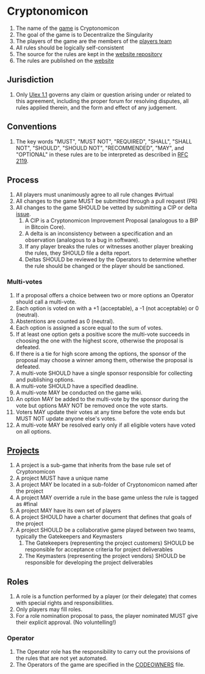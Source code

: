 # Cryptonomicon

1. The name of the [game](./Nomicon/) is Cryptonomicon
1. The goal of the game is to Decentralize the Singularity
1. The players of the game are the members of the [players team](https://github.com/orgs/cryptotechguru/teams/players/members)
1. All rules should be logically self-consistent 
1. The source for the rules are kept in the [website repository](https://github.com/cryptotechguru/Cryptonomicon)
1. The rules are published on the [website](https://cryptotechguru.github.io/Cryptonomicon/)

## Jurisdiction

1. Only [Ulex 1.1](https://github.com/proftomwbell/Ulex/tree/master/versions/1.1) governs any claim or question arising under or related to this agreement, including the proper forum for resolving disputes, all rules applied therein, and the form and effect of any judgement.

## Conventions

1. The key words "MUST", "MUST NOT", "REQUIRED", "SHALL", "SHALL NOT", "SHOULD", "SHOULD NOT", "RECOMMENDED", "MAY", and "OPTIONAL" in these rules are to be interpreted as described in [RFC 2119](https://www.ietf.org/rfc/rfc2119.txt).

## Process

1. All players must unanimously agree to all rule changes #virtual
1. All changes to the game MUST be submitted through a pull request (PR)
1. All changes to the game SHOULD be vetted by submitting a CIP or delta [issue](https://github.com/cryptotechguru/Cryptonomicon/issues).
    1. A CIP is a Cryptonomicon Improvement Proposal (analogous to a BIP in Bitcoin Core). 
    1. A delta is an inconsistency between a specification and an observation (analogous to a bug in software). 
    1. If any player breaks the rules or witnesses another player breaking the rules, they SHOULD file a delta report.
    1. Deltas SHOULD be reviewed by the Operators to determine whether the rule should be changed or the player should be sanctioned.

### Multi-votes
1. If a proposal offers a choice between two or more options an Operator should call a multi-vote.
1. Each option is voted on with a +1 (acceptable), a -1 (not acceptable) or 0 (neutral).
1. Abstentions are counted as 0 (neutral).
1. Each option is assigned a score equal to the sum of votes.
1. If at least one option gets a positive score the multi-vote succeeds in choosing the one with the highest score, otherwise the proposal is defeated.
1. If there is a tie for high score among the options, the sponsor of the proposal may choose a winner among them, otherwise the proposal is defeated.
1. A multi-vote SHOULD have a single sponsor responsible for collecting and publishing options.
1. A multi-vote SHOULD have a specified deadline.
1. A multi-vote MAY be conducted on the game wiki.
1. An option MAY be added to the multi-vote by the sponsor during the vote but options MAY NOT be removed once the vote starts.
1. Voters MAY update their votes at any time before the vote ends but MUST NOT update anyone else's votes.
1. A multi-vote MAY be resolved early only if all eligible voters have voted on all options.

## [Projects](Projects/)

1. A project is a sub-game that inherits from the base rule set of Cryptonomicon
1. A project MUST have a unique name
1. A project MAY be located in a sub-folder of Cryptonomicon named after the project
1. A project MAY override a rule in the base game unless the rule is tagged as #final
1. A project MAY have its own set of players 
1. A project SHOULD have a charter document that defines that goals of the project
1. A project SHOULD be a collaborative game played between two teams, typically the Gatekeepers and Keymasters
    1. The Gatekeepers (representing the project customers) SHOULD be responsible for acceptance criteria for project deliverables
    1. The Keymasters (representing the project vendors) SHOULD be responsible for developing the project deliverables 

## Roles

1. A role is a function performed by a player (or their delegate) that comes with special rights and responsibilities.
1. Only players may fill roles.
1. For a role nomination proposal to pass, the player nominated MUST give their explicit approval. (No voluntelling!)

### Operator

1. The Operator role has the responsibility to carry out the provisions of the rules that are not yet automated.
1. The Operators of the game are specified in the [CODEOWNERS](https://github.com/cryptotechguru/Cryptonomicon/CODEOWNERS) file.
